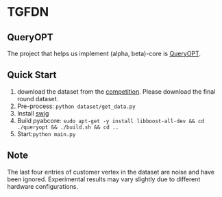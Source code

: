 # TGFDN

## QueryOPT
The project that helps us implement (alpha, beta)-core is [QueryOPT](https://github.com/boge-liu/alpha-beta-core).

## Quick Start

1. download the dataset from the [competition](https://tianchi.aliyun.com/dataset/dataDetail?dataId=123862). Please download the final round dataset.
2. Pre-process: ``python dataset/get_data.py``
3. Install [swig](https://github.com/swig/)
4. Build pyabcore: ``sudo apt-get -y install libboost-all-dev && cd ./queryopt && ./build.sh && cd ..``
5. Start:``python main.py``

## Note
The last four entries of customer vertex in the dataset are noise and have been ignored. Experimental results may vary slightly due to different hardware configurations.
